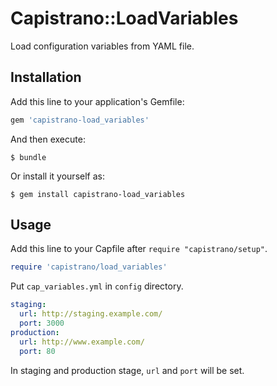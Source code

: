 # Capistrano::LoadVariables

Load configuration variables from YAML file.

## Installation

Add this line to your application's Gemfile:

```ruby
gem 'capistrano-load_variables'
```

And then execute:

    $ bundle

Or install it yourself as:

    $ gem install capistrano-load_variables

## Usage

Add this line to your Capfile after ```require "capistrano/setup"```.

```ruby
require 'capistrano/load_variables'
```

Put ```cap_variables.yml``` in ```config``` directory.

```yaml
staging:
  url: http://staging.example.com/
  port: 3000
production:
  url: http://www.example.com/
  port: 80
```

In staging and production stage, ```url``` and ```port``` will be set.
